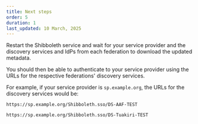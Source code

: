 ```yaml
---
title: Next steps
order: 5
duration: 1
last_updated: 10 March, 2025
---
```


Restart the Shibboleth service and wait for your service provider and the discovery services and IdPs from each federation to download the updated metadata.

You should then be able to authenticate to your service provider using the URLs for the respective federations' discovery services. 

For example, if your service provider is `sp.example.org`, the URLs for the discovery services would be:

`https://sp.example.org/Shibboleth.sso/DS-AAF-TEST`

`https://sp.example.org/Shibboleth.sso/DS-Tuakiri-TEST`